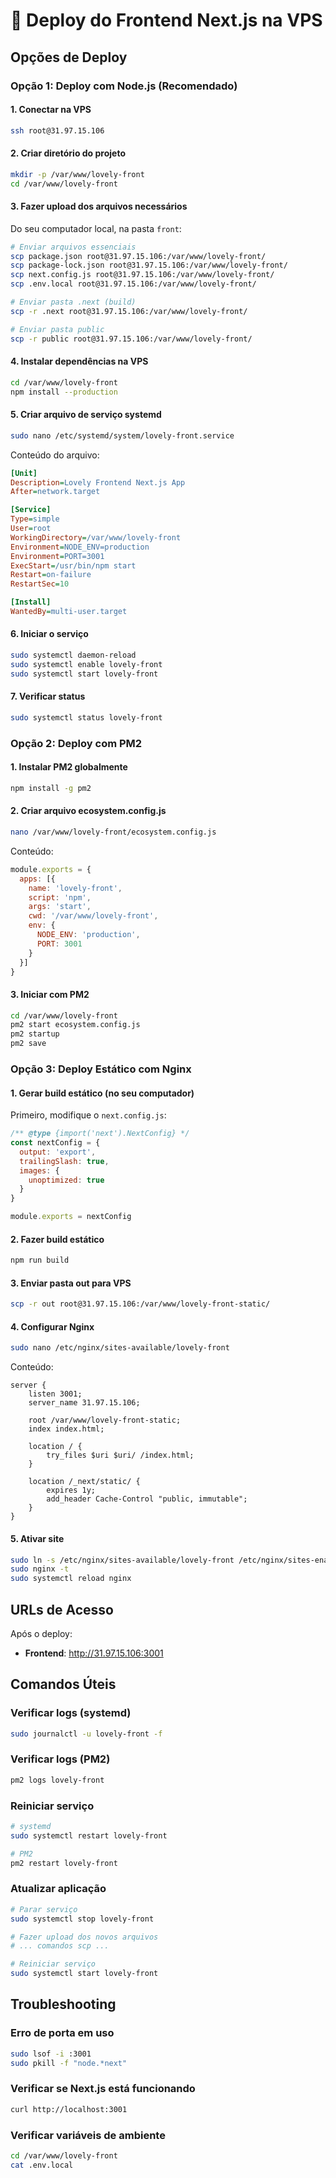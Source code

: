 # 🚀 Deploy do Frontend Next.js na VPS

## Opções de Deploy

### Opção 1: Deploy com Node.js (Recomendado)

#### 1. Conectar na VPS
```bash
ssh root@31.97.15.106
```

#### 2. Criar diretório do projeto
```bash
mkdir -p /var/www/lovely-front
cd /var/www/lovely-front
```

#### 3. Fazer upload dos arquivos necessários
Do seu computador local, na pasta `front`:

```bash
# Enviar arquivos essenciais
scp package.json root@31.97.15.106:/var/www/lovely-front/
scp package-lock.json root@31.97.15.106:/var/www/lovely-front/
scp next.config.js root@31.97.15.106:/var/www/lovely-front/
scp .env.local root@31.97.15.106:/var/www/lovely-front/

# Enviar pasta .next (build)
scp -r .next root@31.97.15.106:/var/www/lovely-front/

# Enviar pasta public
scp -r public root@31.97.15.106:/var/www/lovely-front/
```

#### 4. Instalar dependências na VPS
```bash
cd /var/www/lovely-front
npm install --production
```

#### 5. Criar arquivo de serviço systemd
```bash
sudo nano /etc/systemd/system/lovely-front.service
```

Conteúdo do arquivo:
```ini
[Unit]
Description=Lovely Frontend Next.js App
After=network.target

[Service]
Type=simple
User=root
WorkingDirectory=/var/www/lovely-front
Environment=NODE_ENV=production
Environment=PORT=3001
ExecStart=/usr/bin/npm start
Restart=on-failure
RestartSec=10

[Install]
WantedBy=multi-user.target
```

#### 6. Iniciar o serviço
```bash
sudo systemctl daemon-reload
sudo systemctl enable lovely-front
sudo systemctl start lovely-front
```

#### 7. Verificar status
```bash
sudo systemctl status lovely-front
```

### Opção 2: Deploy com PM2

#### 1. Instalar PM2 globalmente
```bash
npm install -g pm2
```

#### 2. Criar arquivo ecosystem.config.js
```bash
nano /var/www/lovely-front/ecosystem.config.js
```

Conteúdo:
```javascript
module.exports = {
  apps: [{
    name: 'lovely-front',
    script: 'npm',
    args: 'start',
    cwd: '/var/www/lovely-front',
    env: {
      NODE_ENV: 'production',
      PORT: 3001
    }
  }]
}
```

#### 3. Iniciar com PM2
```bash
cd /var/www/lovely-front
pm2 start ecosystem.config.js
pm2 startup
pm2 save
```

### Opção 3: Deploy Estático com Nginx

#### 1. Gerar build estático (no seu computador)
Primeiro, modifique o `next.config.js`:

```javascript
/** @type {import('next').NextConfig} */
const nextConfig = {
  output: 'export',
  trailingSlash: true,
  images: {
    unoptimized: true
  }
}

module.exports = nextConfig
```

#### 2. Fazer build estático
```bash
npm run build
```

#### 3. Enviar pasta out para VPS
```bash
scp -r out root@31.97.15.106:/var/www/lovely-front-static/
```

#### 4. Configurar Nginx
```bash
sudo nano /etc/nginx/sites-available/lovely-front
```

Conteúdo:
```nginx
server {
    listen 3001;
    server_name 31.97.15.106;
    
    root /var/www/lovely-front-static;
    index index.html;
    
    location / {
        try_files $uri $uri/ /index.html;
    }
    
    location /_next/static/ {
        expires 1y;
        add_header Cache-Control "public, immutable";
    }
}
```

#### 5. Ativar site
```bash
sudo ln -s /etc/nginx/sites-available/lovely-front /etc/nginx/sites-enabled/
sudo nginx -t
sudo systemctl reload nginx
```

## URLs de Acesso

Após o deploy:
- **Frontend**: http://31.97.15.106:3001

## Comandos Úteis

### Verificar logs (systemd)
```bash
sudo journalctl -u lovely-front -f
```

### Verificar logs (PM2)
```bash
pm2 logs lovely-front
```

### Reiniciar serviço
```bash
# systemd
sudo systemctl restart lovely-front

# PM2
pm2 restart lovely-front
```

### Atualizar aplicação
```bash
# Parar serviço
sudo systemctl stop lovely-front

# Fazer upload dos novos arquivos
# ... comandos scp ...

# Reiniciar serviço
sudo systemctl start lovely-front
```

## Troubleshooting

### Erro de porta em uso
```bash
sudo lsof -i :3001
sudo pkill -f "node.*next"
```

### Verificar se Next.js está funcionando
```bash
curl http://localhost:3001
```

### Verificar variáveis de ambiente
```bash
cd /var/www/lovely-front
cat .env.local
``` 